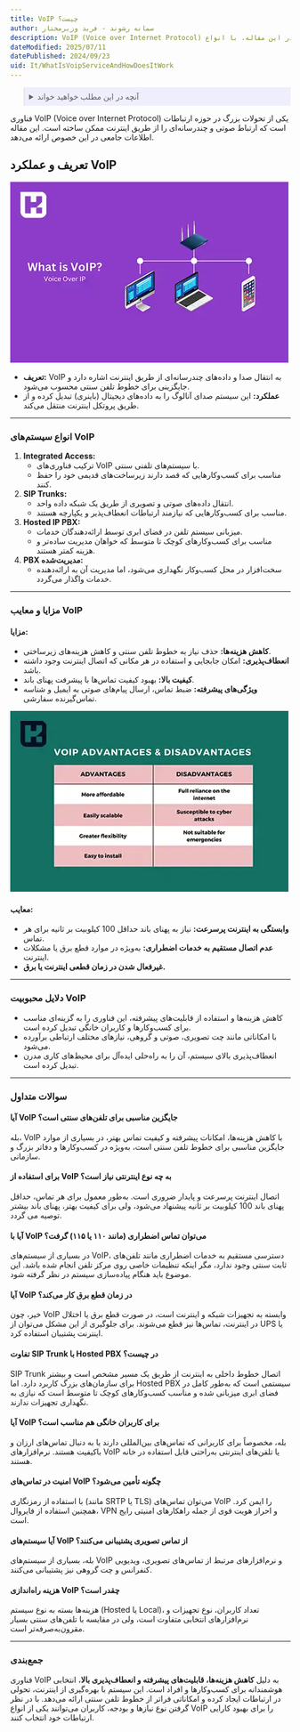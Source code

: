 ```yaml
---
title: VoIP چیست؟
author: سمانه رشوند - فربد وزیرمختار
description: VoIP (Voice over Internet Protocol) یک فناوری پیشرفته است که امکان انتقال صدا و محتوای چندرسانه‌ای از طریق اینترنت را فراهم می‌کند. در این مقاله، با انواع VoIP، مزایا، معایب و دلایل محبوبیت آن آشنا شوید 
dateModified: 2025/07/11
datePublished: 2024/09/23
uid: It/WhatIsVoipServiceAndHowDoesItWork
---
```

<blockquote style="background-color:#eeeefc; padding:0.5rem">

<details>
  <summary>آنچه در این مطلب خواهید خواند</summary>
  <ul>
    <li>تعریف و عملکرد VoIP</li>
    <li>انواع سیستم‌های VoIP</li>
    <li>مزایا و معایب VoIP</li>
    <li>دلایل محبوبیت VoIP</li>
    <li>سوالات متداول</li>
  </ul>
</details>
</blockquote>

فناوری VoIP (Voice over Internet Protocol) یکی از تحولات بزرگ در حوزه ارتباطات است که ارتباط صوتی و چندرسانه‌ای را از طریق اینترنت ممکن ساخته است. این مقاله‌ اطلاعات جامعی در این خصوص ارائه می‌دهد.

## تعریف و عملکرد VoIP

![تعریف و عملکرد VoIP](./Images/WhatIsVoip.webp)

- **تعریف:** VoIP به انتقال صدا و داده‌های چندرسانه‌ای از طریق اینترنت اشاره دارد و جایگزینی برای خطوط تلفن سنتی محسوب می‌شود.
- **عملکرد:** این سیستم صدای آنالوگ را به داده‌های دیجیتال (باینری) تبدیل کرده و از طریق پروتکل اینترنت منتقل می‌کند. 

---

### انواع سیستم‌های VoIP
1. **Integrated Access:**
   - ترکیب فناوری‌های VoIP با سیستم‌های تلفنی سنتی.
   - مناسب برای کسب‌وکارهایی که قصد دارند زیرساخت‌های قدیمی خود را حفظ کنند.
2. **SIP Trunks:**
   - انتقال داده‌های صوتی و تصویری از طریق یک شبکه داده واحد.
   - مناسب برای کسب‌وکارهایی که نیازمند ارتباطات انعطاف‌پذیر و یکپارچه هستند.
3. **Hosted IP PBX:**
   - میزبانی سیستم تلفن در فضای ابری توسط ارائه‌دهندگان خدمات.
   - مناسب برای کسب‌وکارهای کوچک تا متوسط که خواهان مدیریت ساده‌تر و هزینه کمتر هستند.
4. **PBX مدیریت‌شده:**
   - سخت‌افزار در محل کسب‌وکار نگهداری می‌شود، اما مدیریت آن به ارائه‌دهنده خدمات واگذار می‌گردد.

---

### مزایا و معایب VoIP

#### مزایا:

- **کاهش هزینه‌ها:** حذف نیاز به خطوط تلفن سنتی و کاهش هزینه‌های زیرساختی.
- **انعطاف‌پذیری:** امکان جابجایی و استفاده در هر مکانی که اتصال اینترنت وجود داشته باشد.
- **کیفیت بالا:** بهبود کیفیت تماس‌ها با پیشرفت پهنای باند.
- **ویژگی‌های پیشرفته:** ضبط تماس، ارسال پیام‌های صوتی به ایمیل و شناسه تماس‌گیرنده سفارشی.

![مزایا و معایب VoIP](./Images/AdvantagesAndDisadvantagesOfVoIP.webp)

#### معایب:

- **وابستگی به اینترنت پرسرعت:** نیاز به پهنای باند حداقل 100 کیلوبیت بر ثانیه برای هر تماس.
- **عدم اتصال مستقیم به خدمات اضطراری:** به‌ویژه در موارد قطع برق یا مشکلات اینترنت.
- **غیرفعال شدن در زمان قطعی اینترنت یا برق.**

---

### دلایل محبوبیت VoIP
- کاهش هزینه‌ها و استفاده از قابلیت‌های پیشرفته، این فناوری را به گزینه‌ای مناسب برای کسب‌وکارها و کاربران خانگی تبدیل کرده است.
- با امکاناتی مانند چت تصویری، صوتی و گروهی، نیازهای مختلف ارتباطی برآورده می‌شود.
- انعطاف‌پذیری بالای سیستم، آن را به راه‌حلی ایده‌آل برای محیط‌های کاری مدرن تبدیل کرده است.

---

### سوالات متداول

#### آیا VoIP جایگزین مناسبی برای تلفن‌های سنتی است؟
بله، VoIP با کاهش هزینه‌ها، امکانات پیشرفته و کیفیت تماس بهتر، در بسیاری از موارد جایگزین مناسبی برای خطوط تلفن سنتی است، به‌ویژه در کسب‌وکارها و دفاتر بزرگ و سازمانی.

#### برای استفاده از VoIP به چه نوع اینترنتی نیاز است؟
اتصال اینترنت پرسرعت و پایدار ضروری است. به‌طور معمول برای هر تماس، حداقل پهنای باند 100 کیلوبیت بر ثانیه پیشنهاد می‌شود، ولی برای کیفیت بهتر، پهنای باند بیشتر توصیه می گردد.

#### آیا با VoIP می‌توان تماس اضطراری (مانند ۱۱۰ یا ۱۱۵) گرفت؟
در بسیاری از سیستم‌های VoIP، دسترسی مستقیم به خدمات اضطراری مانند تلفن‌های ثابت سنتی وجود ندارد، مگر اینکه تنظیمات خاصی روی مرکز تلفن انجام شده باشد. این موضوع باید هنگام پیاده‌سازی سیستم در نظر گرفته شود.

#### آیا VoIP در زمان قطع برق کار می‌کند؟
خیر، چون VoIP وابسته به تجهیزات شبکه و اینترنت است، در صورت قطع برق یا اختلال در اینترنت، تماس‌ها نیز قطع می‌شوند. برای جلوگیری از این مشکل می‌توان از UPS یا اینترنت پشتیبان استفاده کرد.

#### تفاوت SIP Trunk با Hosted PBX در چیست؟
SIP Trunk اتصال خطوط داخلی به اینترنت از طریق یک مسیر مشخص است و بیشتر برای سازمان‌های بزرگ کاربرد دارد. اما Hosted PBX سیستمی است که به‌طور کامل در فضای ابری میزبانی شده و مناسب کسب‌وکارهای کوچک تا متوسط است که نیازی به نگهداری تجهیزات ندارند.

#### آیا VoIP برای کاربران خانگی هم مناسب است؟
بله، مخصوصاً برای کاربرانی که تماس‌های بین‌المللی دارند یا به دنبال تماس‌های ارزان و باکیفیت هستند. نرم‌افزارهای VoIP یا تلفن‌های اینترنتی به‌راحتی قابل استفاده در خانه هستند.

#### امنیت در تماس‌های VoIP چگونه تأمین می‌شود؟
با استفاده از رمزنگاری (مانند SRTP یا TLS) می‌توان تماس‌های VoIP را ایمن کرد. همچنین استفاده از فایروال، VPN و احراز هویت قوی از جمله راهکارهای امنیتی رایج است.

#### آیا سیستم‌های VoIP از تماس تصویری پشتیبانی می‌کنند؟
بله، بسیاری از سیستم‌های VoIP و نرم‌افزارهای مرتبط از تماس‌های تصویری، ویدیویی کنفرانس و چت گروهی نیز پشتیبانی می‌کنند.

#### هزینه راه‌اندازی VoIP چقدر است؟
هزینه‌ها بسته به نوع سیستم (Hosted یا Local)، تعداد کاربران، نوع تجهیزات و نرم‌افزارهای انتخابی متفاوت است، ولی در مقایسه با تلفن‌های سنتی بسیار مقرون‌به‌صرفه‌تر است.

---

### جمع‌بندی

فناوری VoIP به دلیل **کاهش هزینه‌ها، قابلیت‌های پیشرفته و انعطاف‌پذیری بالا**، انتخابی هوشمندانه برای کسب‌وکارها و افراد است. این سیستم با بهره‌گیری از اینترنت، تحولی در ارتباطات ایجاد کرده و امکاناتی فراتر از خطوط تلفن سنتی ارائه می‌دهد. با در نظر گرفتن نوع نیازها و بودجه، کاربران می‌توانند یکی از انواع VoIP را برای بهبود کارایی ارتباطات خود انتخاب کنند.